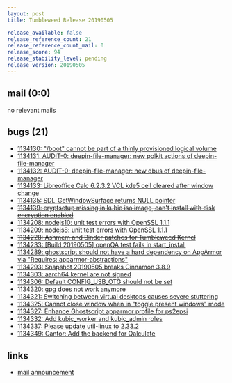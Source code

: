 ```yaml
---
layout: post
title: Tumbleweed Release 20190505

release_available: false
release_reference_count: 21
release_reference_count_mail: 0
release_score: 94
release_stability_level: pending
release_version: 20190505
---
```


## mail (0:0)

no relevant mails

## bugs (21)

<!--more-->

- [1134130: "/boot" cannot be part of a thinly provisioned logical volume](https://bugzilla.opensuse.org/show_bug.cgi?id=1134130)
- [1134131: AUDIT-0: deepin-file-manager: new polkit actions of deepin-file-manager](https://bugzilla.opensuse.org/show_bug.cgi?id=1134131)
- [1134132: AUDIT-0: deepin-file-manager: new dbus of deepin-file-manager](https://bugzilla.opensuse.org/show_bug.cgi?id=1134132)
- [1134133: Libreoffice Calc 6.2.3.2 VCL kde5 cell cleared after window change](https://bugzilla.opensuse.org/show_bug.cgi?id=1134133)
- [1134135: SDL_GetWindowSurface returns NULL pointer](https://bugzilla.opensuse.org/show_bug.cgi?id=1134135)
- ~~[1134139: cryptsetup missing in kubic iso image, can't install with disk encryption enabled](https://bugzilla.opensuse.org/show_bug.cgi?id=1134139)~~
- [1134208: nodejs10: unit test errors with OpenSSL 1.1.1](https://bugzilla.opensuse.org/show_bug.cgi?id=1134208)
- [1134209: nodejs8: unit test errors with OpenSSL 1.1.1](https://bugzilla.opensuse.org/show_bug.cgi?id=1134209)
- ~~[1134228: Ashmem and Binder patches for Tumbleweed Kernel](https://bugzilla.opensuse.org/show_bug.cgi?id=1134228)~~
- [1134233: \[Build 20190505\] openQA test fails in start_install](https://bugzilla.opensuse.org/show_bug.cgi?id=1134233)
- [1134289: ghostscript should not have a hard dependency on AppArmor via "Requires: apparmor-abstractions"](https://bugzilla.opensuse.org/show_bug.cgi?id=1134289)
- [1134293: Snapshot 20190505 breaks Cinnamon 3.8.9](https://bugzilla.opensuse.org/show_bug.cgi?id=1134293)
- [1134303: aarch64 kernel are not signed](https://bugzilla.opensuse.org/show_bug.cgi?id=1134303)
- [1134306: Default CONFIG_USB_OTG should not be set](https://bugzilla.opensuse.org/show_bug.cgi?id=1134306)
- [1134320: gpg does not work anymore](https://bugzilla.opensuse.org/show_bug.cgi?id=1134320)
- [1134321: Switching between virtual desktops causes severe stuttering](https://bugzilla.opensuse.org/show_bug.cgi?id=1134321)
- [1134325: Cannot close window when in "toggle present windows" mode](https://bugzilla.opensuse.org/show_bug.cgi?id=1134325)
- [1134327: Enhance Ghostscript apparmor profile for ps2epsi](https://bugzilla.opensuse.org/show_bug.cgi?id=1134327)
- [1134332: Add kubic_worker and kubic_admin roles](https://bugzilla.opensuse.org/show_bug.cgi?id=1134332)
- [1134337: Please update util-linux to 2.33.2](https://bugzilla.opensuse.org/show_bug.cgi?id=1134337)
- [1134349: Cantor: Add the backend for Qalculate](https://bugzilla.opensuse.org/show_bug.cgi?id=1134349)



## links

- [mail announcement](https://lists.opensuse.org/opensuse-factory/2019-05/msg00061.html)
